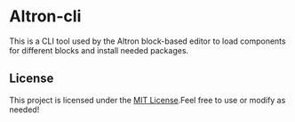 # Altron-cli

This is a CLI tool used by the Altron block-based editor to load components for different blocks and install needed packages.

## License

This project is licensed under the [MIT License](https://opensource.org/license/mit/).Feel free to use or modify as needed!

